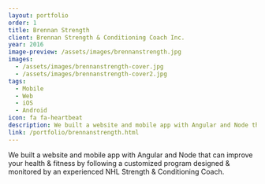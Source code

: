```yaml
---
layout: portfolio
order: 1
title: Brennan Strength
client: Brennan Strength & Conditioning Coach Inc.
year: 2016
image-preview: /assets/images/brennanstrength.jpg
images:
  - /assets/images/brennanstrength-cover.jpg
  - /assets/images/brennanstrength-cover2.jpg
tags: 
  - Mobile
  - Web
  - iOS
  - Android
icon: fa fa-heartbeat
description: We built a website and mobile app with Angular and Node that can improve your health & fitness by following a customized program designed & monitored by an experienced NHL Strength & Conditioning Coach.
link: /portfolio/brennanstrength.html
---
```

We built a website and mobile app with Angular and Node that can improve your health & fitness by following a customized program designed & monitored by an experienced NHL Strength & Conditioning Coach.